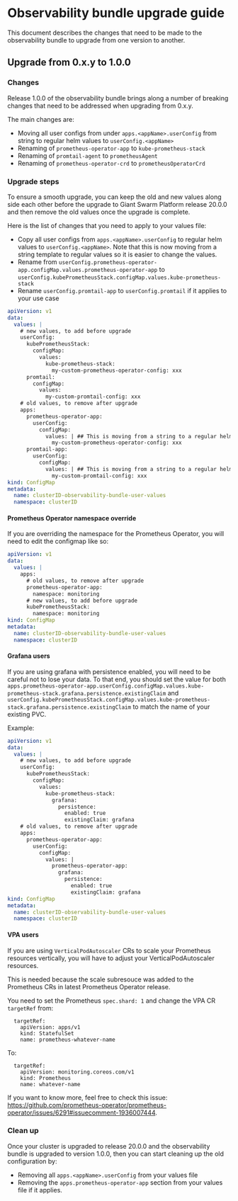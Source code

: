 # Observability bundle upgrade guide

This document describes the changes that need to be made to the observability bundle to upgrade from one version to another.

## Upgrade from 0.x.y to 1.0.0

### Changes

Release 1.0.0 of the observability bundle brings along a number of breaking changes that need to be addressed when upgrading from 0.x.y.

The main changes are:

- Moving all user configs from under `apps.<appName>.userConfig` from string to regular helm values to `userConfig.<appName>`
- Renaming of `prometheus-operator-app` to `kube-prometheus-stack`
- Renaming of `promtail-agent` to `prometheusAgent`
- Renaming of `prometheus-operator-crd` to `prometheusOperatorCrd`

### Upgrade steps

To ensure a smooth upgrade, you can keep the old and new values along side each other before the upgrade to Giant Swarm Platform release 20.0.0 and then remove the old values once the upgrade is complete.

Here is the list of changes that you need to apply to your values file:

- Copy all user configs from `apps.<appName>.userConfig` to regular helm values to `userConfig.<appName>`. Note that this is now moving from a string template to regular values so it is easier to change the values.
- Rename from `userConfig.prometheus-operator-app.configMap.values.prometheus-operator-app` to `userConfig.kubePrometheusStack.configMap.values.kube-prometheus-stack`
- Rename `userConfig.promtail-app` to `userConfig.promtail` if it applies to your use case

```yaml
apiVersion: v1
data:
  values: |
    # new values, to add before upgrade
    userConfig:
      kubePrometheusStack:
        configMap:
          values:
            kube-prometheus-stack:
              my-custom-prometheus-operator-config: xxx
      promtail:
        configMap:
          values:
            my-custom-promtail-config: xxx
    # old values, to remove after upgrade
    apps:
      prometheus-operator-app:
        userConfig:
          configMap:
            values: | ## This is moving from a string to a regular helm value
              my-custom-prometheus-operator-config: xxx
      promtail-app:
        userConfig:
          configMap:
            values: | ## This is moving from a string to a regular helm value
              my-custom-promtail-config: xxx
kind: ConfigMap
metadata:
  name: clusterID-observability-bundle-user-values
  namespace: clusterID
```

#### Prometheus Operator namespace override

If you are overriding the namespace for the Prometheus Operator, you will need to edit the configmap like so:

```yaml
apiVersion: v1
data:
  values: |
    apps:
      # old values, to remove after upgrade
      prometheus-operator-app:
        namespace: monitoring
      # new values, to add before upgrade
      kubePrometheusStack:
        namespace: monitoring
kind: ConfigMap
metadata:
  name: clusterID-observability-bundle-user-values
  namespace: clusterID
```

#### Grafana users

If you are using grafana with persistence enabled, you will need to be careful not to lose your data.
To that end, you should set the value for both `apps.prometheus-operator-app.userConfig.configMap.values.kube-prometheus-stack.grafana.persistence.existingClaim` and `userConfig.kubePrometheusStack.configMap.values.kube-prometheus-stack.grafana.persistence.existingClaim` to match the name of your existing PVC.

Example:

```yaml
apiVersion: v1
data:
  values: |
    # new values, to add before upgrade
    userConfig:
      kubePrometheusStack:
        configMap:
          values:
            kube-prometheus-stack:
              grafana:
                persistence:
                  enabled: true
                  existingClaim: grafana
    # old values, to remove after upgrade
    apps:
      prometheus-operator-app:
        userConfig:
          configMap:
            values: |
              prometheus-operator-app:
                grafana:
                  persistence:
                    enabled: true
                    existingClaim: grafana
kind: ConfigMap
metadata:
  name: clusterID-observability-bundle-user-values
  namespace: clusterID
```
#### VPA users

If you are using `VerticalPodAutoscaler` CRs to scale your Prometheus resources vertically, you will have to adjust your VerticalPodAutoscaler resources.

This is needed because the scale subresouce was added to the Prometheus CRs in latest Prometheus Operator release.

You need to set the Prometheus `spec.shard: 1` and change the VPA CR `targetRef` from:

```
  targetRef:
    apiVersion: apps/v1
    kind: StatefulSet
    name: prometheus-whatever-name
```

To:

```
  targetRef:
    apiVersion: monitoring.coreos.com/v1
    kind: Prometheus
    name: whatever-name
```

If you want to know more, feel free to check this issue: https://github.com/prometheus-operator/prometheus-operator/issues/6291#issuecomment-1936007444.

### Clean up

Once your cluster is upgraded to release 20.0.0 and the observability bundle is upgraded to version 1.0.0, then you can start cleaning up the old configuration by:
- Removing all `apps.<appName>.userConfig` from your values file
- Removing the `apps.prometheus-operator-app` section from your values file if it applies.
